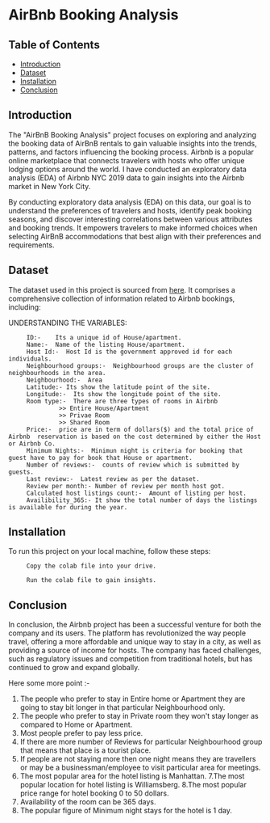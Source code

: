 # AirBnb Booking Analysis
## Table of Contents
- [Introduction](#introduction)
- [Dataset](#dataset)
- [Installation](#installation)
- [Conclusion](#conclusion)


## Introduction
The "AirBnB Booking Analysis" project focuses on exploring and analyzing the booking data of AirBnB rentals to gain valuable insights into the trends, patterns, and factors influencing the booking process. Airbnb is a popular online marketplace that connects travelers with hosts who offer unique lodging options around the world.
I have conducted an exploratory data analysis (EDA) of Airbnb NYC 2019 data to gain insights into the Airbnb market in New York City.

By conducting exploratory data analysis (EDA) on this data, our goal is to understand the preferences of travelers and hosts, identify peak booking seasons, and discover interesting correlations between various attributes and booking trends. It empowers travelers to make informed choices when selecting AirBnB accommodations that best align with their preferences and requirements.

## Dataset
The dataset used in this project is sourced from [here](https://drive.google.com/file/d/1ioU5r9KEYSfwgfUi22SclVkx4l1a_8ou/view?usp=sharing). It comprises a comprehensive collection of information related to Airbnb bookings, including:


UNDERSTANDING THE VARIABLES:
         
         ID:-    Its a unique id of House/apartment.
         Name:-  Name of the listing House/apartment.
         Host Id:-  Host Id is the government approved id for each individuals.
         Neighbourhood groups:-  Neighbourhood groups are the cluster of neighbourhoods in the area.
         Neighbourhood:-  Area
         Latitude:- Its show the latitude point of the site.
         Longitude:-  Its show the longitude point of the site.
         Room type:-  There are three types of rooms in Airbnb
                  >> Entire House/Apartment
                  >> Privae Room
                  >> Shared Room
         Price:-  price are in term of dollars($) and the total price of Airbnb  reservation is based on the cost determined by either the Host or Airbnb Co.
         Minimum Nights:-  Minimun night is criteria for booking that guest have to pay for book that House or apartment.                  
         Number of reviews:-  counts of review which is submitted by guests.
         Last review:-  Latest review as per the dataset.
         Review per month:- Number of review per month host got.
         Calculated host listings count:-  Amount of listing per host.
         Availibility_365:- It show the total number of days the listings is available for during the year.

## Installation

To run this project on your local machine, follow these steps:

         Copy the colab file into your drive.

         Run the colab file to gain insights.


## Conclusion

In conclusion, the Airbnb project has been a successful venture for both the company and its users. The platform has revolutionized the way people travel, offering a more affordable and unique way to stay in a city, as well as providing a source of income for hosts. The company has faced challenges, such as regulatory issues and competition from traditional hotels, but has continued to grow and expand globally.

Here some more point :-

1. The people who prefer to stay in Entire home or Apartment they are going to stay bit longer in that particular Neighbourhood only.
2. The people who prefer to stay in Private room they won't stay longer as compared to Home or Apartment.
3. Most people prefer to pay less price.
4. If there are more number of Reviews for particular Neighbourhood group that means that place is a tourist place.
5. If people are not staying more then one night means they are travellers or may be a businessman/employee to visit particular area for meetings.
6. The most popular area for the hotel listing is Manhattan.
7.The most popular location for hotel listing is Williamsberg.
8.The most popular price range for hotel booking 0 to 50 dollars.
9. Availability of the room can be 365 days.
10. The popular figure of Minimum night stays for the hotel is 1 day.
